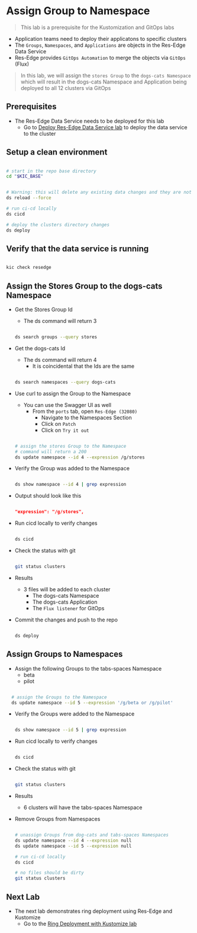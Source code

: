 # Assign Group to Namespace

> This lab is a prerequisite for the Kustomization and GitOps labs

- Application teams need to deploy their applicatons to specific clusters
- The `Groups`, `Namespaces`, and `Applications` are objects in the Res-Edge Data Service
- Res-Edge provides `GitOps Automation` to merge the objects via `GitOps` (Flux)

> In this lab, we will assign the `stores Group` to the `dogs-cats Namespace` which will result in the dogs-cats Namespace and Application being deployed to all 12 clusters via GitOps

## Prerequisites

- The Res-Edge Data Service needs to be deployed for this lab
  - Go to [Deploy Res-Edge Data Service lab](../deploy-res-edge.md#inner-loop-with-res-edge) to deploy the data service to the cluster

## Setup a clean environment

```bash

# start in the repo base directory
cd "$KIC_BASE"


# Warning: this will delete any existing data changes and they are not recoverable
ds reload --force

# run ci-cd locally
ds cicd

# deploy the clusters directory changes
ds deploy

```

## Verify that the data service is running

  ```bash

  kic check resedge

  ```

## Assign the Stores Group to the dogs-cats Namespace

- Get the Stores Group Id
  - The ds command will return 3

  ```bash

  ds search groups --query stores

  ```

- Get the dogs-cats Id
  - The ds command will return 4
    - It is coincidental that the Ids are the same

  ```bash

  ds search namespaces --query dogs-cats

  ```

- Use curl to assign the Group to the Namespace
  - You can use the Swagger UI as well
    - From the `ports` tab, open `Res-Edge (32080)`
      - Navigate to the Namespaces Section
      - Click on `Patch`
      - Click on `Try it out`

  ```bash

  # assign the stores Group to the Namespace
  # command will return a 200
  ds update namespace --id 4 --expression /g/stores

  ```

- Verify the Group was added to the Namespace

  ```bash

  ds show namespace --id 4 | grep expression

  ```

- Output should look like this

  ```json

  "expression": "/g/stores",

  ```

- Run cicd locally to verify changes

  ```bash

  ds cicd

  ```

- Check the status with git

  ```bash

  git status clusters

  ```

- Results
  - 3 files will be added to each cluster
    - The dogs-cats Namespace
    - The dogs-cats Application
    - The `Flux listener` for GitOps

- Commit the changes and push to the repo

  ```bash

  ds deploy

  ```

## Assign Groups to Namespaces

- Assign the following Groups to the tabs-spaces Namespace
  - beta
  - pilot

```bash

  # assign the Groups to the Namespace
  ds update namespace --id 5 --expression '/g/beta or /g/pilot'

  ```

- Verify the Groups were added to the Namespace

  ```bash

  ds show namespace --id 5 | grep expression

  ```

- Run cicd locally to verify changes

  ```bash

  ds cicd

  ```

- Check the status with git

  ```bash

  git status clusters

  ```

- Results
  - 6 clusters will have the tabs-spaces Namespace

- Remove Groups from Namespaces

  ```bash

  # unassign Groups from dog-cats and tabs-spaces Namespaces
  ds update namespace --id 4 --expression null
  ds update namespace --id 5 --expression null

  # run ci-cd locally
  ds cicd

  # no files should be dirty
  git status clusters

  ```

## Next Lab

- The next lab demonstrates ring deployment using Res-Edge and Kustomize
  - Go to the [Ring Deployment with Kustomize lab](../labs/ring-deployment-with-kustomize.md)
